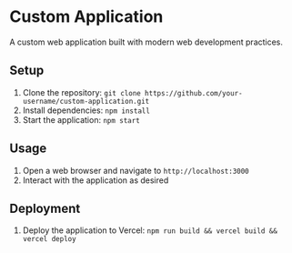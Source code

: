 # Custom Application

A custom web application built with modern web development practices.

## Setup

1. Clone the repository: `git clone https://github.com/your-username/custom-application.git`
2. Install dependencies: `npm install`
3. Start the application: `npm start`

## Usage

1. Open a web browser and navigate to `http://localhost:3000`
2. Interact with the application as desired

## Deployment

1. Deploy the application to Vercel: `npm run build && vercel build && vercel deploy`